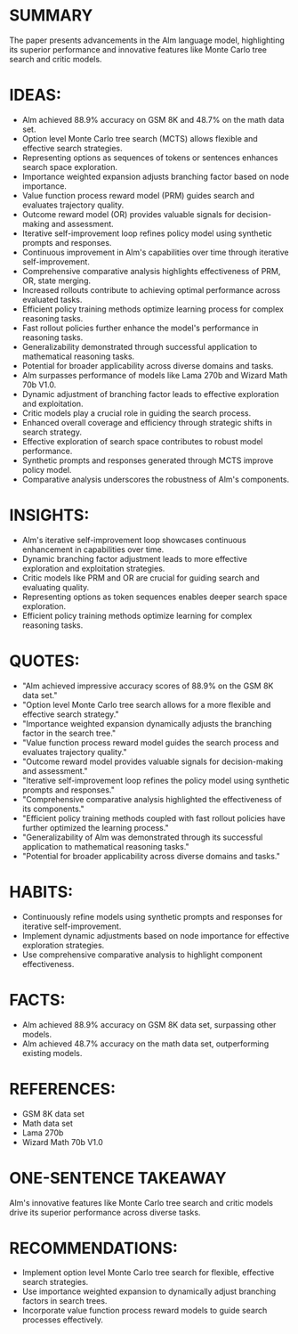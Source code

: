 # SUMMARY
The paper presents advancements in the Alm language model, highlighting its superior performance and innovative features like Monte Carlo tree search and critic models.

# IDEAS:
- Alm achieved 88.9% accuracy on GSM 8K and 48.7% on the math data set.
- Option level Monte Carlo tree search (MCTS) allows flexible and effective search strategies.
- Representing options as sequences of tokens or sentences enhances search space exploration.
- Importance weighted expansion adjusts branching factor based on node importance.
- Value function process reward model (PRM) guides search and evaluates trajectory quality.
- Outcome reward model (OR) provides valuable signals for decision-making and assessment.
- Iterative self-improvement loop refines policy model using synthetic prompts and responses.
- Continuous improvement in Alm's capabilities over time through iterative self-improvement.
- Comprehensive comparative analysis highlights effectiveness of PRM, OR, state merging.
- Increased rollouts contribute to achieving optimal performance across evaluated tasks.
- Efficient policy training methods optimize learning process for complex reasoning tasks.
- Fast rollout policies further enhance the model's performance in reasoning tasks.
- Generalizability demonstrated through successful application to mathematical reasoning tasks.
- Potential for broader applicability across diverse domains and tasks.
- Alm surpasses performance of models like Lama 270b and Wizard Math 70b V1.0.
- Dynamic adjustment of branching factor leads to effective exploration and exploitation.
- Critic models play a crucial role in guiding the search process.
- Enhanced overall coverage and efficiency through strategic shifts in search strategy.
- Effective exploration of search space contributes to robust model performance.
- Synthetic prompts and responses generated through MCTS improve policy model.
- Comparative analysis underscores the robustness of Alm's components.

# INSIGHTS:
- Alm's iterative self-improvement loop showcases continuous enhancement in capabilities over time.
- Dynamic branching factor adjustment leads to more effective exploration and exploitation strategies.
- Critic models like PRM and OR are crucial for guiding search and evaluating quality.
- Representing options as token sequences enables deeper search space exploration.
- Efficient policy training methods optimize learning for complex reasoning tasks.

# QUOTES:
- "Alm achieved impressive accuracy scores of 88.9% on the GSM 8K data set."
- "Option level Monte Carlo tree search allows for a more flexible and effective search strategy."
- "Importance weighted expansion dynamically adjusts the branching factor in the search tree."
- "Value function process reward model guides the search process and evaluates trajectory quality."
- "Outcome reward model provides valuable signals for decision-making and assessment."
- "Iterative self-improvement loop refines the policy model using synthetic prompts and responses."
- "Comprehensive comparative analysis highlighted the effectiveness of its components."
- "Efficient policy training methods coupled with fast rollout policies have further optimized the learning process."
- "Generalizability of Alm was demonstrated through its successful application to mathematical reasoning tasks."
- "Potential for broader applicability across diverse domains and tasks."

# HABITS:
- Continuously refine models using synthetic prompts and responses for iterative self-improvement.
- Implement dynamic adjustments based on node importance for effective exploration strategies.
- Use comprehensive comparative analysis to highlight component effectiveness.

# FACTS:
- Alm achieved 88.9% accuracy on GSM 8K data set, surpassing other models.
- Alm achieved 48.7% accuracy on the math data set, outperforming existing models.

# REFERENCES:
- GSM 8K data set
- Math data set
- Lama 270b
- Wizard Math 70b V1.0

# ONE-SENTENCE TAKEAWAY
Alm's innovative features like Monte Carlo tree search and critic models drive its superior performance across diverse tasks.

# RECOMMENDATIONS:
- Implement option level Monte Carlo tree search for flexible, effective search strategies.
- Use importance weighted expansion to dynamically adjust branching factors in search trees.
- Incorporate value function process reward models to guide search processes effectively.